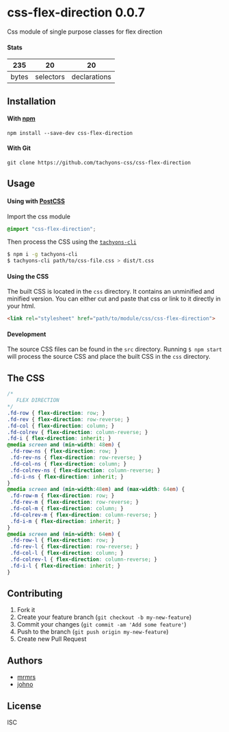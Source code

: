 # css-flex-direction 0.0.7

Css module of single purpose classes for flex direction

#### Stats

235 | 20 | 20
---|---|---
bytes | selectors | declarations

## Installation

#### With [npm](https://npmjs.com)

```
npm install --save-dev css-flex-direction
```

#### With Git

```
git clone https://github.com/tachyons-css/css-flex-direction
```

## Usage

#### Using with [PostCSS](https://github.com/postcss/postcss)

Import the css module

```css
@import "css-flex-direction";
```

Then process the CSS using the [`tachyons-cli`](https://github.com/tachyons-css/tachyons-cli)

```sh
$ npm i -g tachyons-cli
$ tachyons-cli path/to/css-file.css > dist/t.css
```

#### Using the CSS

The built CSS is located in the `css` directory. It contains an unminified and minified version.
You can either cut and paste that css or link to it directly in your html.

```html
<link rel="stylesheet" href="path/to/module/css/css-flex-direction">
```

#### Development

The source CSS files can be found in the `src` directory.
Running `$ npm start` will process the source CSS and place the built CSS in the `css` directory.

## The CSS

```css
/*
   FLEX DIRECTION
*/
.fd-row { flex-direction: row; }
.fd-rev { flex-direction: row-reverse; }
.fd-col { flex-direction: column; }
.fd-colrev { flex-direction: column-reverse; }
.fd-i { flex-direction: inherit; }
@media screen and (min-width: 48em) {
 .fd-row-ns { flex-direction: row; }
 .fd-rev-ns { flex-direction: row-reverse; }
 .fd-col-ns { flex-direction: column; }
 .fd-colrev-ns { flex-direction: column-reverse; }
 .fd-i-ns { flex-direction: inherit; }
}
@media screen and (min-width:48em) and (max-width: 64em) {
 .fd-row-m { flex-direction: row; }
 .fd-rev-m { flex-direction: row-reverse; }
 .fd-col-m { flex-direction: column; }
 .fd-colrev-m { flex-direction: column-reverse; }
 .fd-i-m { flex-direction: inherit; }
}
@media screen and (min-width: 64em) {
 .fd-row-l { flex-direction: row; }
 .fd-rev-l { flex-direction: row-reverse; }
 .fd-col-l { flex-direction: column; }
 .fd-colrev-l { flex-direction: column-reverse; }
 .fd-i-l { flex-direction: inherit; }
}
```

## Contributing

1. Fork it
2. Create your feature branch (`git checkout -b my-new-feature`)
3. Commit your changes (`git commit -am 'Add some feature'`)
4. Push to the branch (`git push origin my-new-feature`)
5. Create new Pull Request

## Authors

* [mrmrs](http://mrmrs.io)
* [johno](http://johnotander.com)

## License

ISC
